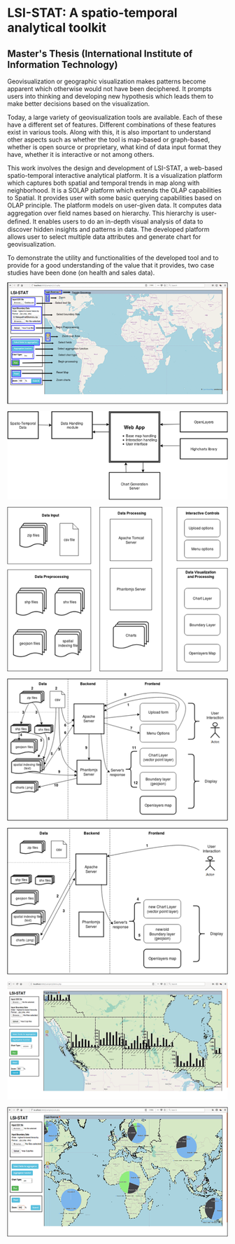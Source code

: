 # LSI-STAT: A spatio-temporal analytical toolkit
## Master's Thesis (International Institute of Information Technology)

<span style="text-align: justify"> Geovisualization or geographic visualization makes patterns become apparent which otherwise would not have been deciphered. It prompts users into thinking and developing new hypothesis which leads them to make better decisions based on the visualization. </span> <br>

<span style="text-align: justify"> Today, a large variety of geovisualization tools are available. Each of these have a different set of features. Different combinations of these features exist in various tools. Along with this, it is also important to understand other aspects such as whether the tool is map-based or graph-based, whether is open source or proprietary, what kind of data input format they have, whether it is interactive or not among others. </span> <br>

<span style="text-align: justify"> This work involves the design and development of LSI-STAT, a web-based spatio-temporal interactive analytical platform. It is a visualization platform which captures both spatial and temporal trends in map along with neighborhood. It is a SOLAP platform which extends the OLAP capabilities to Spatial. It provides user with some basic querying capabilities based on OLAP principle. The platform models on user-given data. It computes data aggregation over ﬁeld names based on hierarchy. This hierarchy is user-deﬁned. It enables users to do an in-depth visual analysis of data to  discover hidden insights and patterns in data. The developed platform allows user to select multiple data attributes and generate chart for geovisualization. </span>

<span style="text-align: justify"> To demonstrate the utility and functionalities of the developed tool and to provide for a good understanding of the value that it provides, two case studies have been done (on health and sales data). </span> <br>

![User Interface of LSI-STAT](/images/LSI_STAT_User-Interface.png "User Interface of LSI-STAT")

![System Architecture Overview](/images/SystemArchitecture_overview.png "System Architecture Overview")

![System Components](/images/SystemComponents.png "System Components")

![WorkingFlow](/images/WorkingFlow.png "WorkingFlow")

![changeInZoomLevel](/images/changeInZoomLevel.png "changeInZoomLevel")

![Result1](/images/Result1.png "Result")

![Result2](/images/Result2.png "Result")
